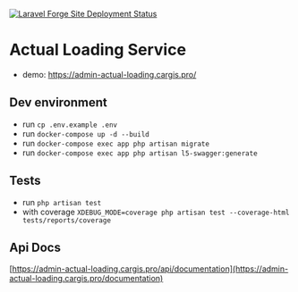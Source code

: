 [![Laravel Forge Site Deployment Status](https://img.shields.io/endpoint?url=https%3A%2F%2Fforge.laravel.com%2Fsite-badges%2F071bcb2e-0a97-4cf0-8b48-99853b645916%3Fdate%3D1%26commit%3D1&style=plastic)](https://forge.laravel.com/servers/704181/sites/2052472)

# Actual Loading Service

- demo: https://admin-actual-loading.cargis.pro/

## Dev environment

- run `cp .env.example .env`
- run `docker-compose up -d --build`
- run `docker-compose exec app php artisan migrate`
- run `docker-compose exec app php artisan l5-swagger:generate`

## Tests

- run `php artisan test`
- with coverage `XDEBUG_MODE=coverage php artisan test --coverage-html tests/reports/coverage`

## Api Docs

[https://admin-actual-loading.cargis.pro/api/documentation](https://admin-actual-loading.cargis.pro/documentation)
